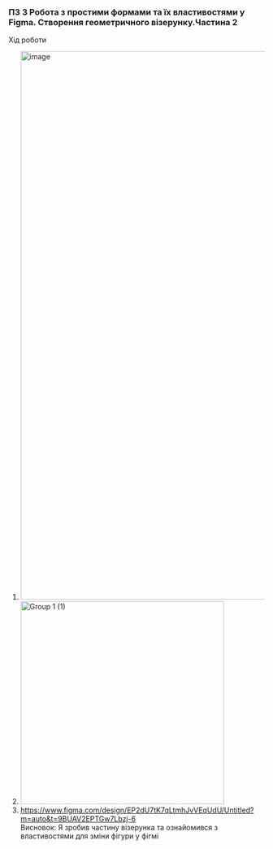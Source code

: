 ### ПЗ 3 Робота з простими формами та їх властивостями у Figma. Створення геометричного візерунку.Частина 2
Хід роботи
1) <img width="959" height="1080" alt="image" src="https://github.com/user-attachments/assets/1f1cb840-426d-4d8f-afc6-6fe5a2a49e7e" />
2) <img width="400" height="400" alt="Group 1 (1)" src="https://github.com/user-attachments/assets/e8aa8298-1c69-405d-9032-0a94ae881197" />
3) https://www.figma.com/design/EP2dU7tK7qLtmhJvVEqUdU/Untitled?m=auto&t=9BUAV2EPTGw7Lbzj-6  
Висновок: Я зробив частину візерунка та ознайомився з властивостями для зміни фігури у фігмі
